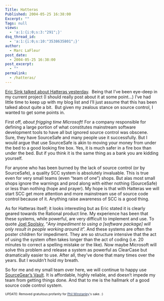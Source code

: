```yaml
---
Title: Hatteras
Published: 2004-05-25 16:38:00
Excerpt: ""
Tags: null
views:
  - 'a:1:{i:0;s:3:"291";}'
dsq_thread_id:
  - 'a:1:{i:0;s:10:"3538635801";}'
author:
  - Marc LaFleur
post_date:
  - 2004-05-25 16:38:00
post_excerpt:
  - ""
permalink:
  - /hatteras/
---
```

<div class=Section1>
<p><a href="http://software.ericsink.com/20040524.html#10169" target=_blank>Eric Sink talked about Hatteras yesterday</a>. &nbsp;Being that I&#8217;ve been eye-deep in my current project (I should really post about it at some point&#8230;) I&#8217;ve had little time to keep up with my blog list and I&#8217;ll just assume that this has been talked about quite a bit.&nbsp; But given my zealous stance on source control, I wanted to get some points in.</p>
<p>First off, <i><span style="FONT-STYLE: italic">about&nbsp;frigging time Microsoft</span></i>! For a company responsible for defining a large portion of what constitutes mainstream software development tools to have all but ignored source control was obscene. Sure, they have SourceSafe and many people use it successfully. But I would argue that use SourceSafe is akin to moving your money from under the bed to a good looking fire box. Yes, it is much safer in a fire box than under the bed. But if you think it is the same thing as a bank you are kidding yourself.</p>
<p>For anyone who has been burned by the lack of source control (or by SourceSafe), a quality SCC system is absolutely invaluable. This is true even for very small teams (even &#8220;team of one&#8221;) shops. But alas most small shops ignore the warnings and prod along with either nothing (SourceSafe) or less than nothing (hope and prayer). My hope is that with Hatteras we will start SCC get more attention and more mainstream use of source code control because of it. Anything raise awareness of SCC is a good thing.</p>
<p>As for Hatteras itself; it looks interesting but as Eric stated it is clearly geared towards the Rational product line. My experience has been that these systems, while powerful, are very difficult to implement and use. To quote <a href="http://www.fogcreek.com/FogBUGZ/WhyFogBUGZWorks.html" target=_blank>Joel Spolsky</a>, &#8220;<i><span style="FONT-STYLE: italic">Any impediment to using a [software package] will only result in people working around it</span></i>&#8221;. And these systems are often the poster children for impediment. They are so structure intensive that the act of using the system often takes longer than the act of coding (i.e. 20 minutes to correct a spelling mistake or the like). Now maybe Microsoft will solve this problem and release a system as powerful as ClearCase but dramatically easier to use. After all, they&#8217;ve done that many times over the years. But I wouldn&#8217;t hold my breath.</p>
<p>So for me and my small team over here, we will continue to happy use <a href="http://www.sourcegear.com/vault" target=_blank>SourceGear&#8217;s Vault</a>. It is affordable, highly reliable, and doesn&#8217;t impede my team from getting things done. And that to me is the hallmark of a good source code control system.</p>
<p><font size=1>UPDATE: Removed gratuitous profanity for </font><a id=Comments.ascx_CommentList__ctl0_NameLink href="http://www.myservicescentral.com/" target=_blank><font color=#223355 size=1>Phil Winstanley</font></a><font size=1>'s sake. :)</font></p></div>